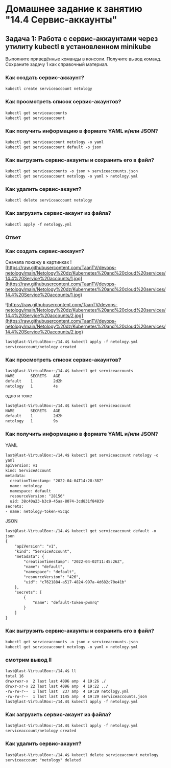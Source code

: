 # Домашнее задание к занятию "14.4 Сервис-аккаунты"

## Задача 1: Работа с сервис-аккаунтами через утилиту kubectl в установленном minikube

Выполните приведённые команды в консоли. Получите вывод команд. Сохраните
задачу 1 как справочный материал.

### Как создать сервис-аккаунт?

```
kubectl create serviceaccount netology
```

### Как просмотреть список сервис-акаунтов?

```
kubectl get serviceaccounts
kubectl get serviceaccount
```

### Как получить информацию в формате YAML и/или JSON?

```
kubectl get serviceaccount netology -o yaml
kubectl get serviceaccount default -o json
```

### Как выгрузить сервис-акаунты и сохранить его в файл?

```
kubectl get serviceaccounts -o json > serviceaccounts.json
kubectl get serviceaccount netology -o yaml > netology.yml
```

### Как удалить сервис-акаунт?

```
kubectl delete serviceaccount netology
```

### Как загрузить сервис-акаунт из файла?

```
kubectl apply -f netology.yml
```

### Ответ

### Как создать сервис-аккаунт?
Сначала покажу в картинках
![https://raw.githubusercontent.com/TaanTV/devops-netology/main/Netology%20dz/Kubernetes%20and%20cloud%20services/14.4%20Service%20accounts/1.jpg](https://raw.githubusercontent.com/TaanTV/devops-netology/main/Netology%20dz/Kubernetes%20and%20cloud%20services/14.4%20Service%20accounts/1.jpg)

![https://raw.githubusercontent.com/TaanTV/devops-netology/main/Netology%20dz/Kubernetes%20and%20cloud%20services/14.4%20Service%20accounts/2.jpg](https://raw.githubusercontent.com/TaanTV/devops-netology/main/Netology%20dz/Kubernetes%20and%20cloud%20services/14.4%20Service%20accounts/2.jpg)


```
last@last-VirtualBox:~/14.4$ kubectl apply -f netology.yml
serviceaccount/netology created

```

### Как просмотреть список сервис-акаунтов?

```
last@last-VirtualBox:~/14.4$ kubectl get serviceaccounts
NAME       SECRETS   AGE
default    1         2d2h
netology   1         4s
```
одно и тоже
```
last@last-VirtualBox:~/14.4$ kubectl get serviceaccount
NAME       SECRETS   AGE
default    1         2d2h
netology   1         9s
```

### Как получить информацию в формате YAML и/или JSON?

YAML
```
last@last-VirtualBox:~/14.4$ kubectl get serviceaccount netology -o yaml
apiVersion: v1
kind: ServiceAccount
metadata:
  creationTimestamp: "2022-04-04T14:28:38Z"
  name: netology
  namespace: default
  resourceVersion: "28156"
  uid: 38c40a23-b3c9-45aa-8074-3cd831f84839
secrets:
- name: netology-token-v5cqc
```


JSON
```
last@last-VirtualBox:~/14.4$ kubectl get serviceaccount default -o json
{
    "apiVersion": "v1",
    "kind": "ServiceAccount",
    "metadata": {
        "creationTimestamp": "2022-04-02T11:45:26Z",
        "name": "default",
        "namespace": "default",
        "resourceVersion": "426",
        "uid": "c7621884-a517-4824-997a-4d682c70e41b"
    },
    "secrets": [
        {
            "name": "default-token-pwmrq"
        }
    ]
}

```

### Как выгрузить сервис-акаунты и сохранить его в файл?

```
kubectl get serviceaccounts -o json > serviceaccounts.json
kubectl get serviceaccount netology -o yaml > netology.yml
```

### смотрим вывод ll
```
last@last-VirtualBox:~/14.4$ ll
total 16
drwxrwxr-x  2 last last 4096 апр  4 19:26 ./
drwxr-xr-x 22 last last 4096 апр  4 19:22 ../
-rw-rw-r--  1 last last  237 апр  4 19:29 netology.yml
-rw-rw-r--  1 last last 1145 апр  4 19:29 serviceaccounts.json
last@last-VirtualBox:~/14.4$ kubectl apply -f netology.yml
```



### Как загрузить сервис-акаунт из файла?

```
last@last-VirtualBox:~/14.4$ kubectl apply -f netology.yml
serviceaccount/netology created

```

### Как удалить сервис-акаунт?

```
last@last-VirtualBox:~/14.4$ kubectl delete serviceaccount netology
serviceaccount "netology" deleted
```